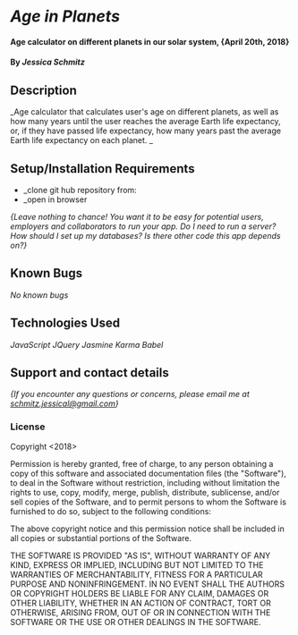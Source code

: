 
# _Age in Planets_

#### Age calculator on different planets in our solar system, {April 20th, 2018}

#### By _**Jessica Schmitz**_

## Description

_Age calculator that calculates user's age on different planets, as well as how many years until the user reaches the average Earth life expectancy, or, if they have passed life expectancy, how many years past the average Earth life expectancy on each planet. _

## Setup/Installation Requirements

* _clone git hub repository from:
* _open in browser

_{Leave nothing to chance! You want it to be easy for potential users, employers and collaborators to run your app. Do I need to run a server? How should I set up my databases? Is there other code this app depends on?}_

## Known Bugs

_No known bugs_

## Technologies Used

_JavaScript_
_JQuery_
_Jasmine_
_Karma_
_Babel_

## Support and contact details

_{If you encounter any questions or concerns, please email me at schmitz.jessical@gmail.com}_

### License

Copyright <2018> <Jessica Schmitz>

Permission is hereby granted, free of charge, to any person obtaining a copy of this software and associated documentation files (the "Software"), to deal in the Software without restriction, including without limitation the rights to use, copy, modify, merge, publish, distribute, sublicense, and/or sell copies of the Software, and to permit persons to whom the Software is furnished to do so, subject to the following conditions:

The above copyright notice and this permission notice shall be included in all copies or substantial portions of the Software.

THE SOFTWARE IS PROVIDED "AS IS", WITHOUT WARRANTY OF ANY KIND, EXPRESS OR IMPLIED, INCLUDING BUT NOT LIMITED TO THE WARRANTIES OF MERCHANTABILITY, FITNESS FOR A PARTICULAR PURPOSE AND NONINFRINGEMENT. IN NO EVENT SHALL THE AUTHORS OR COPYRIGHT HOLDERS BE LIABLE FOR ANY CLAIM, DAMAGES OR OTHER LIABILITY, WHETHER IN AN ACTION OF CONTRACT, TORT OR OTHERWISE, ARISING FROM, OUT OF OR IN CONNECTION WITH THE SOFTWARE OR THE USE OR OTHER DEALINGS IN THE SOFTWARE.
